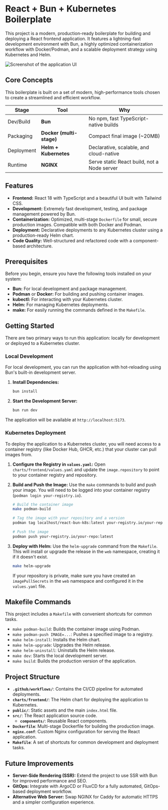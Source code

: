 # React + Bun + Kubernetes Boilerplate

This project is a modern, production-ready boilerplate for building and deploying a React frontend application. It features a lightning-fast development environment with Bun, a highly optimized containerization workflow with Docker/Podman, and a scalable deployment strategy using Kubernetes and Helm.

![Screenshot of the application UI](./preview.png)

## Core Concepts

This boilerplate is built on a set of modern, high-performance tools chosen to create a streamlined and efficient workflow.

| Stage       | Tool                  | Why                                          |
| ----------- | --------------------- | -------------------------------------------- |
| Dev/Build   | **Bun**               | No npm, fast TypeScript-native builds        |
| Packaging   | **Docker (multi-stage)** | Compact final image (~20MB)                  |
| Deployment  | **Helm + Kubernetes** | Declarative, scalable, and cloud-native      |
| Runtime     | **NGINX**             | Serve static React build, not a Node server  |

## Features

- **Frontend:** React 18 with TypeScript and a beautiful UI built with Tailwind CSS.
- **Development:** Extremely fast development, testing, and package management powered by Bun.
- **Containerization:** Optimized, multi-stage `Dockerfile` for small, secure production images. Compatible with both Docker and Podman.
- **Deployment:** Declarative deployments to any Kubernetes cluster using a production-ready Helm chart.
- **Code Quality:** Well-structured and refactored code with a component-based architecture.

## Prerequisites

Before you begin, ensure you have the following tools installed on your system:

- **Bun:** For local development and package management.
- **Podman** or **Docker:** For building and pushing container images.
- **kubectl:** For interacting with your Kubernetes cluster.
- **Helm:** For managing Kubernetes deployments.
- **make:** For easily running the commands defined in the `Makefile`.

## Getting Started

There are two primary ways to run this application: locally for development or deployed to a Kubernetes cluster.

### Local Development

For local development, you can run the application with hot-reloading using Bun's built-in development server.

1.  **Install Dependencies:**
    ```bash
    bun install
    ```

2.  **Start the Development Server:**
    ```bash
    bun run dev
    ```

The application will be available at `http://localhost:5173`.

### Kubernetes Deployment

To deploy the application to a Kubernetes cluster, you will need access to a container registry (like Docker Hub, GHCR, etc.) that your cluster can pull images from.

1.  **Configure the Registry in `values.yaml`:**
    Open `charts/frontend/values.yaml` and update the `image.repository` to point to your container registry and repository.

2.  **Build and Push the Image:**
    Use the `make` commands to build and push your image. You will need to be logged into your container registry (`podman login your-registry.io`).

    ```bash
    # Build the container image
    make podman-build

    # Tag the image with your repository and a version
    podman tag localhost/react-bun-k8s:latest your-registry.io/your-repo:latest

    # Push the image
    podman push your-registry.io/your-repo:latest
    ```

3.  **Deploy with Helm:**
    Use the `helm-upgrade` command from the `Makefile`. This will install or upgrade the release in the `web` namespace, creating it if it doesn't exist.

    ```bash
    make helm-upgrade
    ```

    If your repository is private, make sure you have created an `imagePullSecrets` in the `web` namespace and configured it in the `values.yaml` file.

## Makefile Commands

This project includes a `Makefile` with convenient shortcuts for common tasks.

- `make podman-build`: Builds the container image using Podman.
- `make podman-push IMAGE=...`: Pushes a specified image to a registry.
- `make helm-install`: Installs the Helm chart.
- `make helm-upgrade`: Upgrades the Helm release.
- `make helm-uninstall`: Uninstalls the Helm release.
- `make dev`: Starts the local development server.
- `make build`: Builds the production version of the application.

## Project Structure

- **`.github/workflows/`**: Contains the CI/CD pipeline for automated deployments.
- **`charts/frontend/`**: The Helm chart for deploying the application to Kubernetes.
- **`public/`**: Static assets and the main `index.html` file.
- **`src/`**: The React application source code.
  - **`components/`**: Reusable React components.
- **`Dockerfile`**: Multi-stage Dockerfile for building the production image.
- **`nginx.conf`**: Custom Nginx configuration for serving the React application.
- **`Makefile`**: A set of shortcuts for common development and deployment tasks.

## Future Improvements

- **Server-Side Rendering (SSR):** Extend the project to use SSR with Bun for improved performance and SEO.
- **GitOps:** Integrate with ArgoCD or FluxCD for a fully automated, GitOps-based deployment workflow.
- **Alternative Web Server:** Swap NGINX for Caddy for automatic HTTPS and a simpler configuration experience.